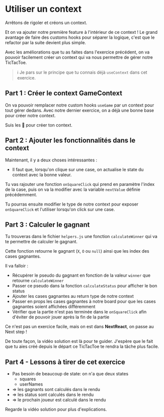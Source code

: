 # Utiliser un context

Arrêtons de rigoler et créons un context.

Et on va ajouter notre première feature à l'intérieur de ce context ! Le grand avantage de faire
des customs hooks pour séparer la logique, c'est que le refactor par la suite devient plus simple.

Avec les améliorations que tu as faites dans l'exercice précédent, on va pouvoir facilement créer
un context qui va nous permettre de gérer notre TicTacToe.

> ℹ️ Je pars sur le principe que tu connais déjà `useContext` dans cet exercice.

## Part 1 : Créer le context GameContext

On va pouvoir remplacer notre custom hooks `useGame` par un context pour tout gérer dedans.
Avec notre dernier exercice, on a déjà une bonne base pour créer notre context.

Suis les 🦁 pour créer ton context.

## Part 2 : Ajouter les fonctionnalités dans le context

Maintenant, il y a deux choses intéressantes :

- Il faut que, lorsqu'on clique sur une case, on actualise le state du context avec
  la bonne valeur.

Tu vas rajouter une fonction `onSquareClick` qui prend en paramètre l'index de la case,
puis on va la modifier avec la variable `nextValue` définie précédemment.

Tu pourras ensuite modifier le type de notre context pour exposer `onSquareClick` et
l'utiliser lorsqu'on click sur une case.

## Part 3 : Calculer le gagnant

Tu trouveras dans le fichier `helpers.js` une fonction `calculateWinner` qui va te permettre
de calculer le gagnant.

Cette fonction retourne le gagnant (`X`, `O` ou `null`) ainsi que les index des cases gagnantes.

Il va falloir :

- Récupérer le pseudo du gagnant en fonction de la valeur `winner` que retourne `calculateWinner`
- Passer ce pseudo dans la fonction `calculateStatus` pour afficher le bon status
- Ajouter les cases gagnantes au return type de notre context
- Passer en props les cases gagnantes à notre board pour que les cases gagnantes soient
  affichées différemment
- Vérifier que la partie n'est pas terminée dans le `onSquareClick` afin d'éviter de pouvoir
  jouer après la fin de la partie

Ce n'est pas un exercice facile, mais on est dans **NextReact**, on passe au Next step !

De toute façon, la vidéo solution est là pour te guider. J'espère que le fait que tu aies
créé depuis le départ ce TicTacToe te rendra la tâche plus facile.

## Part 4 - Lessons à tirer de cet exercice

- Pas besoin de beaucoup de state: on n'a que deux states
  - squares
  - userNames
- => les gagnants sont calculés dans le rendu
- => les status sont calculés dans le rendu
- => le prochain joueur est calculé dans le rendu

Regarde la vidéo solution pour plus d'explications.
